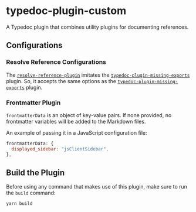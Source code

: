 # typedoc-plugin-custom

A Typedoc plugin that combines utility plugins for documenting references.

## Configurations

### Resolve Reference Configurations

The [`resolve-reference-plugin`](./src/resolve-references-plugin.ts) imitates the [`typedoc-plugin-missing-exports`](https://www.npmjs.com/package/typedoc-plugin-missing-exports) plugin. So, it accepts the same options as the [`typedoc-plugin-missing-exports`](https://www.npmjs.com/package/typedoc-plugin-missing-exports) plugin.

### Frontmatter Plugin

`frontmatterData` is an object of key-value pairs. If none provided, no frontmatter variables will be added to the Markdown files.

An example of passing it in a JavaScript configuration file:

```js
frontmatterData: {
  displayed_sidebar: "jsClientSidebar",
},
```

## Build the Plugin

Before using any command that makes use of this plugin, make sure to run the `build` command:

```bash
yarn build
```

